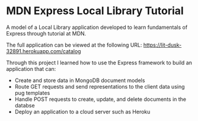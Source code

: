 # MDN Express Local Library Tutorial
A model of a Local Library application developed to learn fundamentals of Express through tutorial at MDN.

The full application can be viewed at the following URL: https://lit-dusk-32891.herokuapp.com/catalog

Through this project I learned how to use the Express framework to build an application that can:
- Create and store data in MongoDB document models
- Route GET requests and send representations to the client data using pug templates
- Handle POST requests to create, update, and delete documents in the databse
- Deploy an application to a cloud server such as Heroku
